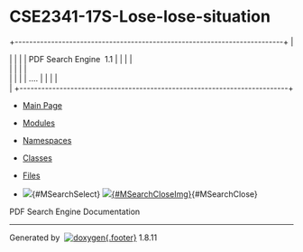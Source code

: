 # CSE2341-17S-Lose-lose-situation
<div id="top">

<div id="titlearea">

+--------------------------------------------------------------------------+
| <div id="projectname">                                                   |
|                                                                          |
| PDF Search Engine  <span id="projectnumber">1.1</span>                   |
|                                                                          |
| </div>                                                                   |
|                                                                          |
| <div id="projectbrief">                                                  |
|                                                                          |
| ....                                                                     |
|                                                                          |
| </div>                                                                   |
+--------------------------------------------------------------------------+

</div>

<div id="navrow1" class="tabs">

-   [<span>Main Page</span>](index.html)
-   [<span>Modules</span>](modules.html)
-   [<span>Namespaces</span>](namespaces.html)
-   [<span>Classes</span>](annotated.html)
-   [<span>Files</span>](files.html)
-   <div id="MSearchBox" class="MSearchBoxInactive">

    <span class="left"> ![](search/mag_sel.png){#MSearchSelect}
    </span><span class="right">
    [![](search/close.png){#MSearchCloseImg}](javascript:searchBox.CloseResultsWindow()){#MSearchClose}
    </span>

    </div>

</div>

</div>

<div id="MSearchSelectWindow"
onmouseover="return searchBox.OnSearchSelectShow()"
onmouseout="return searchBox.OnSearchSelectHide()"
onkeydown="return searchBox.OnSearchSelectKey(event)">

</div>

<div id="MSearchResultsWindow">

</div>

<div class="header">

<div class="headertitle">

<div class="title">

PDF Search Engine Documentation

</div>

</div>

</div>

<div class="contents">

</div>

------------------------------------------------------------------------

Generated by
 [![doxygen](doxygen.png){.footer}](http://www.doxygen.org/index.html)
1.8.11

